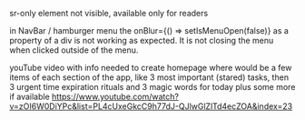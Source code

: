 sr-only element not visible, available only for readers

in NavBar / hamburger menu the onBlur={() => setIsMenuOpen(false)} as a property of a div is not working as expected. It is not closing the menu when clicked outside of the menu.


youTube video with info needed to create homepage where would be a few items of each section of the app, like 3 most important (stared) tasks, then 3 urgent time expiration rituals and 3 magic words for today plus some more  if available
https://www.youtube.com/watch?v=zOI6W0DiYPc&list=PL4cUxeGkcC9h77dJ-QJlwGlZlTd4ecZOA&index=23